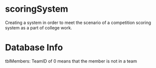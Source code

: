 # scoringSystem
Creating a system in order to meet the scenario of a competition scoring system as a part of college work.

# Database Info

tblMembers: TeamID of 0 means that the member is not in a team
